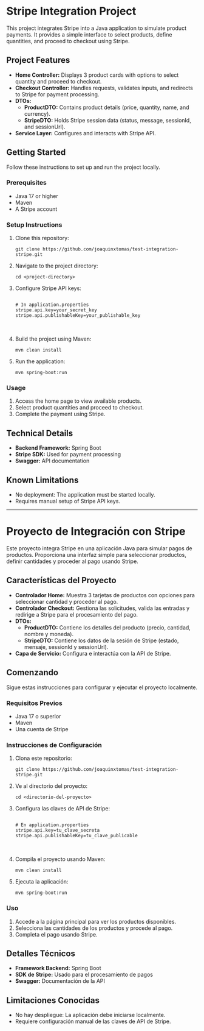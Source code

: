 <h1>Stripe Integration Project</h1>
    <p>This project integrates Stripe into a Java application to simulate product payments. It provides a simple interface to select products, define quantities, and proceed to checkout using Stripe.</p>

   <h2>Project Features</h2>
    <ul>
        <li><strong>Home Controller:</strong> Displays 3 product cards with options to select quantity and proceed to checkout.</li>
        <li><strong>Checkout Controller:</strong> Handles requests, validates inputs, and redirects to Stripe for payment processing.</li>
        <li><strong>DTOs:</strong>
            <ul>
                <li><strong>ProductDTO:</strong> Contains product details (price, quantity, name, and currency).</li>
                <li><strong>StripeDTO:</strong> Holds Stripe session data (status, message, sessionId, and sessionUrl).</li>
            </ul>
        </li>
        <li><strong>Service Layer:</strong> Configures and interacts with Stripe API.</li>
  </ul>

  <h2>Getting Started</h2>
    <p>Follow these instructions to set up and run the project locally.</p>

   <h3>Prerequisites</h3>
    <ul>
        <li>Java 17 or higher</li>
        <li>Maven</li>
        <li>A Stripe account</li>
    </ul>

  <h3>Setup Instructions</h3>
    <ol>
        <li>Clone this repository:</li>
        <pre><code>git clone https://github.com/joaquinxtomas/test-integration-stripe.git</code></pre>
        <li>Navigate to the project directory:</li>
        <pre><code>cd &lt;project-directory&gt;</code></pre>
        <li>Configure Stripe API keys:</li>
        <pre>
<code>
# In application.properties
stripe.api.key=your_secret_key
stripe.api.publishableKey=your_publishable_key
</code>
        </pre>
        <li>Build the project using Maven:</li>
        <pre><code>mvn clean install</code></pre>
        <li>Run the application:</li>
        <pre><code>mvn spring-boot:run</code></pre>
    </ol>

  <h3>Usage</h3>
    <ol>
        <li>Access the home page to view available products.</li>
        <li>Select product quantities and proceed to checkout.</li>
        <li>Complete the payment using Stripe.</li>
    </ol>

  <h2>Technical Details</h2>
    <ul>
        <li><strong>Backend Framework:</strong> Spring Boot</li>
        <li><strong>Stripe SDK:</strong> Used for payment processing</li>
        <li><strong>Swagger:</strong> API documentation</li>
    </ul>

   <h2>Known Limitations</h2>
    <ul>
        <li>No deployment: The application must be started locally.</li>
        <li>Requires manual setup of Stripe API keys.</li>
    </ul>

  <hr>
  
  <h1>Proyecto de Integración con Stripe</h1>
    <p>Este proyecto integra Stripe en una aplicación Java para simular pagos de productos. Proporciona una interfaz simple para seleccionar productos, definir cantidades y proceder al pago usando Stripe.</p>

  <h2>Características del Proyecto</h2>
    <ul>
        <li><strong>Controlador Home:</strong> Muestra 3 tarjetas de productos con opciones para seleccionar cantidad y proceder al pago.</li>
        <li><strong>Controlador Checkout:</strong> Gestiona las solicitudes, valida las entradas y redirige a Stripe para el procesamiento del pago.</li>
        <li><strong>DTOs:</strong>
            <ul>
                <li><strong>ProductDTO:</strong> Contiene los detalles del producto (precio, cantidad, nombre y moneda).</li>
                <li><strong>StripeDTO:</strong> Contiene los datos de la sesión de Stripe (estado, mensaje, sessionId y sessionUrl).</li>
            </ul>
        </li>
        <li><strong>Capa de Servicio:</strong> Configura e interactúa con la API de Stripe.</li>
    </ul>

  <h2>Comenzando</h2>
    <p>Sigue estas instrucciones para configurar y ejecutar el proyecto localmente.</p>

  <h3>Requisitos Previos</h3>
    <ul>
        <li>Java 17 o superior</li>
        <li>Maven</li>
        <li>Una cuenta de Stripe</li>
    </ul>

  <h3>Instrucciones de Configuración</h3>
    <ol>
        <li>Clona este repositorio:</li>
        <pre><code>git clone https://github.com/joaquinxtomas/test-integration-stripe.git</code></pre>
        <li>Ve al directorio del proyecto:</li>
        <pre><code>cd &lt;directorio-del-proyecto&gt;</code></pre>
        <li>Configura las claves de API de Stripe:</li>
        <pre>
<code>
# En application.properties
stripe.api.key=tu_clave_secreta
stripe.api.publishableKey=tu_clave_publicable
</code>
        </pre>
        <li>Compila el proyecto usando Maven:</li>
        <pre><code>mvn clean install</code></pre>
        <li>Ejecuta la aplicación:</li>
        <pre><code>mvn spring-boot:run</code></pre>
    </ol>

  <h3>Uso</h3>
    <ol>
        <li>Accede a la página principal para ver los productos disponibles.</li>
        <li>Selecciona las cantidades de los productos y procede al pago.</li>
        <li>Completa el pago usando Stripe.</li>
    </ol>

  <h2>Detalles Técnicos</h2>
    <ul>
        <li><strong>Framework Backend:</strong> Spring Boot</li>
        <li><strong>SDK de Stripe:</strong> Usado para el procesamiento de pagos</li>
        <li><strong>Swagger:</strong> Documentación de la API</li>
    </ul>

  <h2>Limitaciones Conocidas</h2>
    <ul>
        <li>No hay despliegue: La aplicación debe iniciarse localmente.</li>
        <li>Requiere configuración manual de las claves de API de Stripe.</li>
    </ul>
  
